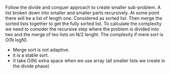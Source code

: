 Follow the divide and conquer approach to create smaller sub-problem.
A list broken down into smaller and smaller parts recursively.
At some point there will be a list of length one.
Considered as sorted list.
Then merge the sorted lists together to get the fully sorted list.
To calculate the complexity we need to consider the recursive step where the problem is divided into two and 
the merge of teo lists on N/2 lenght.
The complexity if mere sort is O(N logN).
- Merge sort is not adaptive. 
- it is a stable sort.
- It take O(N) extra space when we use array (all smaller lists we create in the divide phase)
